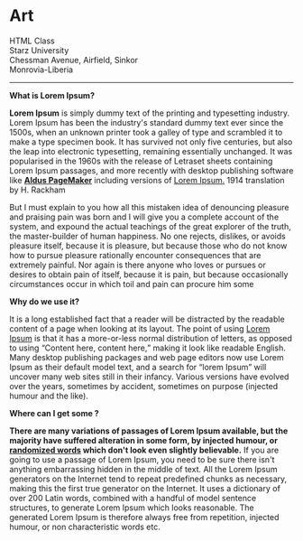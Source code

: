 # Art
<!DOCTYPE html>
<html>
   <head></head>

  <Body>   HTML Class <br>
  Starz University  <br>
  Chessman Avenue, Airfield, Sinkor <br>    Monrovia-Liberia <br>
  <hr>
  <strong> What is Lorem Ipsum?</strong>
  <p>
  <strong>Lorem Ipsum</strong> is simply dummy text of the printing and typesetting industry. Lorem Ipsum has been the industry's standard dummy text ever since the 1500s, when an unknown printer took a galley of type and scrambled it to make a type specimen book. It has survived not only five centuries, but also the leap into electronic typesetting, remaining essentially unchanged. It was popularised in the 1960s with the release of Letraset sheets containing Lorem Ipsum passages, and more recently with desktop publishing software like <strong><u>Aldus PageMaker</u></strong> including versions of <u>Lorem Ipsum.</u> 1914 translation by H. Rackham
  </p>
  But I must explain to you how all this mistaken idea of denouncing pleasure and praising pain was born and I will give you a complete account of the system, and expound the actual teachings of the great explorer of the truth, the master-builder of human happiness. No one rejects, dislikes, or avoids pleasure itself, because it is pleasure, but because those who do not know how to pursue pleasure rationally encounter consequences that are extremely painful. Nor again is there anyone who loves or pursues or desires to obtain pain of itself, because it is pain, but because occasionally circumstances occur in which toil and pain can procure him some

<p>
  <strong>Why do we use it? </strong>
</p>
  It is a long established fact that a reader will be distracted by the readable content of a page when looking at its
  layout. The point of using <u>Lorem Ipsum</u> is that it has a more-or-less normal distribution of letters, as opposed to
  using <q>Content here, content here,</q> making it look like readable English. Many desktop publishing packages and web page editors now use Lorem Ipsum as their default model text, and a search for <q>lorem Ipsum</q>
  will uncover
  many web sites still in their infancy. Various versions have evolved over the years, sometimes by accident,
  sometimes on purpose (injected humour and the like).
  <P> <strong> Where can I get some 
    ?</strong>
    
    
  <p> <strong>There are many variations of passages of Lorem Ipsum
  available, but the majority have
  suffered
  alteration in some form, by injected humour, or <u>randomized words</u>
  which don't look even slightly
  believable.</strong> If you are going to use a passage of Lorem Ipsum, you need to be sure there isn't anything embarrassing hidden in the middle of text. All the Lorem Ipsum generators on the Internet tend to repeat predefined chunks as necessary, making this the first true generator on the Internet. It uses a dictionary of over 200 Latin words, combined with a handful of model sentence structures, to generate Lorem Ipsum which looks reasonable. The generated Lorem Ipsum is therefore always free from repetition, injected humour, or non characteristic
  words etc. </p>
  </Body>
     </html>
